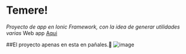 # Temere!
_Proyecto de app en Ionic Framework, con la idea de generar utilidades varias_
Web app [Aqui](https://temere-tools.web.app/componentes/menu)

##El proyecto apenas en esta en pañales.🌱
![image](https://user-images.githubusercontent.com/36265003/111387509-95b2d280-868c-11eb-9457-2f9a3d533691.png)
